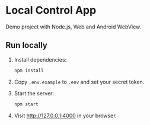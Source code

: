 # Local Control App

Demo project with Node.js, Web and Android WebView.

## Run locally

1. Install dependencies:
   ```bash
   npm install
   ```

2. Copy `.env.example` to `.env` and set your secret token.

3. Start the server:
   ```bash
   npm start
   ```

4. Visit http://127.0.0.1:4000 in your browser.
